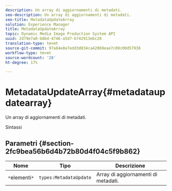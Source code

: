 ```yaml
---
description: Un array di aggiornamenti di metadati.
seo-description: Un array di aggiornamenti di metadati.
seo-title: MetadataUpdateArray
solution: Experience Manager
title: MetadataUpdateArray
topic: Dynamic Media Image Production System API
uuid: 2d79e7a0-b8bd-4746-a5d7-b742913ebc20
translation-type: tm+mt
source-git-commit: 97a84e8e7edd3d834ca42069eae7c09c00d57938
workflow-type: tm+mt
source-wordcount: '28'
ht-degree: 17%

---
```



# MetadataUpdateArray{#metadataupdatearray}

Un array di aggiornamenti di metadati.

Sintassi

## Parametri {#section-2fc9bea56b6d4b72b80d4f04c5f9b862}

| Nome | Tipo | Descrizione |
|---|---|---|
| `*`elementi`*` | `types:MetadataUpdate` | Array di aggiornamenti di metadati. |

